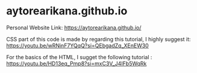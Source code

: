 # aytorearikana.github.io
Personal Website Link: https://aytorearikana.github.io/

CSS part of this code is made by regarding this tutorial, I highly suggest it: https://youtu.be/wRNinF7YQqQ?si=QEbgadZq_XEnEW30 

For the basics of the HTML, I sugget the following tutorial : https://youtu.be/HD13eq_Pmp8?si=mxC3V_J4IFb5WqRk
